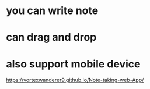 # you can write note
# can drag and drop
# also support mobile device

https://vortexwanderer9.github.io/Note-taking-web-App/

